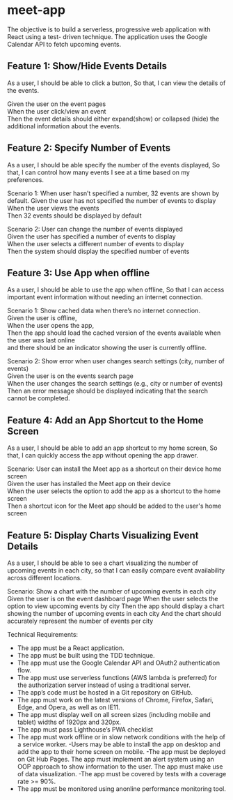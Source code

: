 # meet-app
 
 The objective is to build a serverless, progressive web application with React using
 a test- driven technique. The application uses the Google
 Calendar API to fetch upcoming events.

 ##  Feature 1: Show/Hide Events Details
 As a user,
 I should be able to click a button,
 So that, I can view the details of the events.

 Given the user on the event pages <br>
 When the user click/view an event <br>
 Then the event details should either expand(show) or collapsed (hide) the additional information about the events.

 ##  Feature 2: Specify Number of Events
 As a user,
 I should be able specify the number of the events displayed,
 So that, I can control how many events I see at a time based on my preferences.

 Scenario 1:  When user hasn’t specified a number, 32 events are shown by default.
    Given the user has not specified the number of events to display <br>
    When the user views the events<br>
    Then 32 events should be displayed by default<br>

Scenario 2: User can change the number of events displayed<br>
    Given the user has specified a number of events to display<br>
    When the user selects a different number of events to display<br>
    Then the system should display the specified number of events

## Feature 3: Use App when offline
As a user,
I should be able to use the app when offline,
So that I can access important event information without needing an internet connection.

Scenario 1: Show cached data when there’s no internet connection.<br>
    Given the user is offline,<br>
    When the user opens the app,<br>
    Then the app should load the cached version of the events available when the user was last online<br>
    and  there should be an indicator showing the user is currently offline. <br>

Scenario 2: Show error when user changes search settings (city, number of events)<br>
    Given the user is on the events search page<br>
    When the user changes the search settings (e.g., city or number of events)<br>
    Then an error message should be displayed indicating that the search cannot be completed.

## Feature 4:  Add an App Shortcut to the Home Screen
As a user,
I should be able to add an app shortcut to my home screen,
So that, I can quickly access the app without opening the app drawer.

Scenario: User can install the Meet app as a shortcut on their device home screen<br>
    Given the user has installed the Meet app on their device<br>
    When the user selects the option to add the app as a shortcut to the home screen<br>
    Then a shortcut icon for the Meet app should be added to the user's home screen

## Feature 5: Display Charts Visualizing Event Details
As a user,
I should be able to see a chart visualizing the number of upcoming events in each city,
so that I can easily compare event availability across different locations.

Scenario: Show a chart with the number of upcoming events in each city
    Given the user is on the event dashboard page
    When the user selects the option to view upcoming events by city
    Then the app should display a chart showing the number of upcoming events in each city
    And the chart should accurately represent the number of events per city


Technical Requirements: 
- The app must be a React application.
- The app must be built using the TDD technique.
- The app must use the Google Calendar API and OAuth2 authentication flow.
- The app must use serverless functions (AWS lambda is preferred) for the authorization server
 instead of using a traditional server.
- The app’s code must be hosted in a Git repository on GitHub.
- The app must work on the latest versions of Chrome, Firefox, Safari, Edge, and Opera, as well
 as on IE11.
- The app must display well on all screen sizes (including mobile and tablet) widths of 1920px
 and 320px.
- The app must pass Lighthouse’s PWA checklist
- The app must work offline or in slow network conditions with the help of a service worker.
-Users may be able to install the app on desktop and add the app to their home screen on
 mobile.
 -The app must be deployed on Git Hub Pages.
 The app must implement an alert system using an OOP approach to show information to the
 user.
 The app must make use of data visualization.
 -The app must be covered by tests with a coverage rate >= 90%.
- The app must be monitored using anonline performance monitoring tool.
